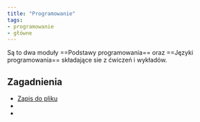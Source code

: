 ```yaml
---
title: "Programowanie"
tags:
- programowanie
- główne
---
```

Są to dwa moduły ==Podstawy programowania== oraz ==Języki programowania==
składające sie z ćwiczeń i wykładów.

## Zagadnienia 
- [Zapis do pliku](I%20semestr/Programowanie/Zapis%20do%20pliku.md)
- 
- 